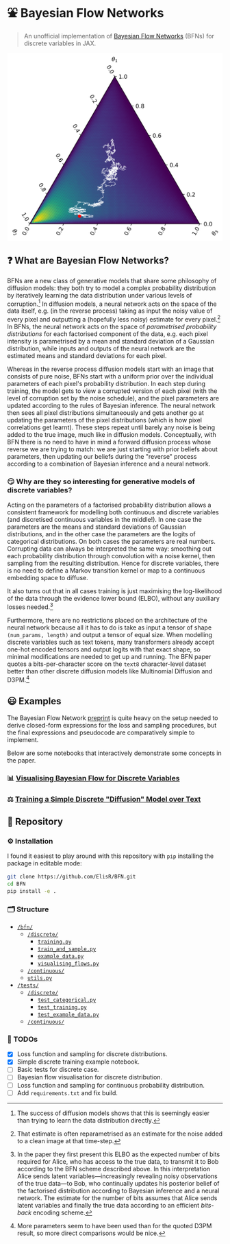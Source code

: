 # ⛲ Bayesian Flow Networks

> An unofficial implementation of [Bayesian Flow Networks](https://arxiv.org/abs/2308.07037) (BFNs) for discrete variables in JAX.

![Ternary diagram of BFNs](./ternary.svg)

## ❓ What are Bayesian Flow Networks?

BFNs are a new class of generative models that share some philosophy of diffusion models: they both try to model a complex probability distribution by iteratively learning the data distribution under various levels of corruption.[^1]
In diffusion models, a neural network acts on the space of the data itself, e.g. (in the reverse process) taking as input the noisy value of every pixel and outputting a (hopefully less noisy) estimate for every pixel.[^2]
In BFNs, the neural network acts on the space of _parametrised probability distributions_ for each factorised component of the data, e.g. each pixel intensity is parametrised by a mean and standard deviation of a Gaussian distribution, while inputs and outputs of the neural network are the estimated means and standard deviations for each pixel.

Whereas in the reverse process diffusion models start with an image that consists of pure noise, BFNs start with a uniform prior over the individual parameters of each pixel's probability distribution.
In each step during training, the model gets to view a corrupted version of each pixel (with the level of corruption set by the noise schedule), and the pixel parameters are updated according to the rules of Bayesian inference.
The neural network then sees all pixel distributions simultaneously and gets another go at updating the parameters of the pixel distributions (which is how pixel correlations get learnt).
These steps repeat until barely any noise is being added to the true image, much like in diffusion models.
Conceptually, with BFN there is no need to have in mind a forward diffusion process whose reverse we are trying to match: we are just starting with prior beliefs about parameters, then updating our beliefs during the "reverse" process according to a combination of Bayesian inference and a neural network.

[^1]: The success of diffusion models shows that this is seemingly easier than trying to learn the data distribution directly.
[^2]: That estimate is often reparametrised as an estimate for the noise added to a clean image at that time-step.

### 😏 Why are they so interesting for generative models of discrete variables?

Acting on the parameters of a factorised probability distribution allows a consistent framework for modelling both continuous and discrete variables (and discretised continuous variables in the middle!).
In one case the parameters are the means and standard deviations of Gaussian distributions, and in the other case the parameters are the logits of categorical distributions.
On both cases the parameters are real numbers.
Corrupting data can always be interpreted the same way: smoothing out each probability distribution through convolution with a noise kernel, then sampling from the resulting distribution.
Hence for discrete variables, there is no need to define a Markov transition kernel or map to a continuous embedding space to diffuse.

It also turns out that in all cases training is just maximising the log-likelihood of the data through the evidence lower bound (ELBO), without any auxiliary losses needed.[^3]

Furthermore, there are no restrictions placed on the architecture of the neural network because all it has to do is take as input a tensor of shape `(num_params, length)` and output a tensor of equal size.
When modelling discrete variables such as text tokens, many transformers already accept one-hot encoded tensors and output logits with that exact shape, so minimal modifications are needed to get up and running.
The BFN paper quotes a bits-per-character score on the `text8` character-level dataset better than other discrete diffusion models like Multinomial Diffusion and D3PM.[^4] 

[^3]: In the paper they first present this ELBO as the expected number of bits required for Alice, who has access to the true data, to transmit it to Bob according to the BFN scheme described above.
In this interpretation Alice sends latent variables—increasingly revealing noisy observations of the true data—to Bob, who continually updates his posterior belief of the factorised distribution according to Bayesian inference and a neural network.
The estimate for the number of bits assumes that Alice sends latent variables and finally the true data according to an efficient _bits-back_ encoding scheme.
[^4]: More parameters seem to have been used than for the quoted D3PM result, so more direct comparisons would be nice.

## 😃 Examples

The Bayesian Flow Network [preprint](https://arxiv.org/abs/2308.07037) is quite heavy on the setup needed to derive closed-form expressions for the loss and sampling procedures, but the final expressions and pseudocode are comparatively simple to implement.

Below are some notebooks that interactively demonstrate some concepts in the paper.

### 📊 [Visualising Bayesian Flow for Discrete Variables](./Visualising_Flow.ipynb)

### ⚖️ [Training a Simple Discrete "Diffusion" Model over Text](./BFN_Experiment.ipynb)


## 📁 Repository

### ⚙️ Installation

I found it easiest to play around with this repository with `pip` installing the package in editable mode:

```bash
git clone https://github.com/ElisR/BFN.git
cd BFN
pip install -e .
```

### 🗂️ Structure

- [`/bfn/`](./bfn/)
  - [`/discrete/`](./bfn/discrete/)
    - [`training.py`](./bfn/discrete/training.py)
    - [`train_and_sample.py`](./bfn/discrete/train_and_sample.py)
    - [`example_data.py`](./bfn/discrete/example_data.py)
    - [`visualising_flows.py`](./bfn/discrete/visualising_flows.py)
  - [`/continuous/`](./bfn/continuous/)
  - [`utils.py`](./bfn/utils.py)
- [`/tests/`](./tests/)
  - [`/discrete/`](./tests/discrete/)
    - [`test_categorical.py`](./tests/test_categorical.py)
    - [`test_training.py`](./tests/test_training.py)
    - [`test_example_data.py`](./tests/test_example_data.py)
  - [`/continuous/`](./tests/continuous/)

### 🎯 TODOs

- [x] Loss function and sampling for discrete distributions.
- [x] Simple discrete training example notebook.
- [ ] Basic tests for discrete case.
- [ ] Bayesian flow visualisation for discrete distribution.
- [ ] Loss function and sampling for continuous probability distribution.
- [ ] Add `requirements.txt` and fix build.

